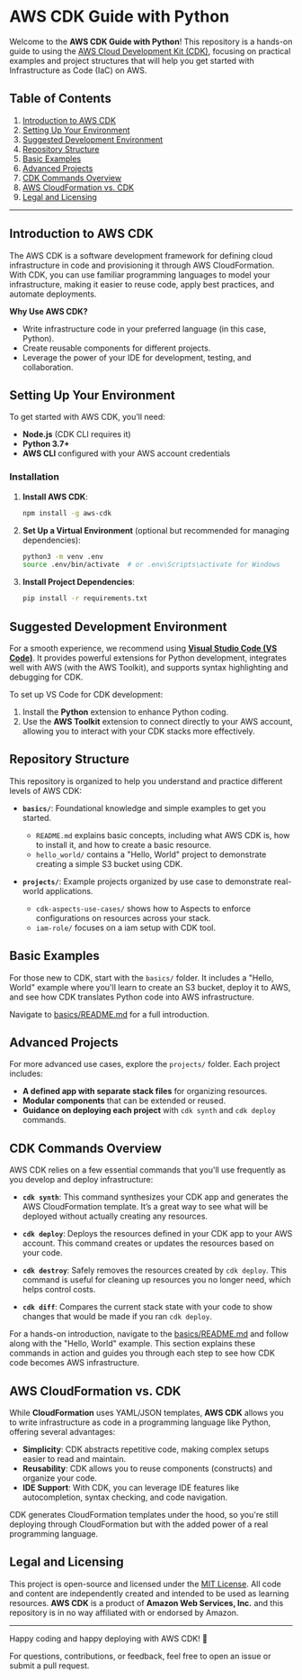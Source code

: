 
# AWS CDK Guide with Python

Welcome to the **AWS CDK Guide with Python**! This repository is a hands-on guide to using the [AWS Cloud Development Kit (CDK)](https://aws.amazon.com/cdk/), focusing on practical examples and project structures that will help you get started with Infrastructure as Code (IaC) on AWS.

## Table of Contents

1. [Introduction to AWS CDK](#introduction-to-aws-cdk)
2. [Setting Up Your Environment](#setting-up-your-environment)
3. [Suggested Development Environment](#suggested-development-environment)
4. [Repository Structure](#repository-structure)
5. [Basic Examples](#basic-examples)
6. [Advanced Projects](#advanced-projects)
7. [CDK Commands Overview](#cdk-commands-overview)
8. [AWS CloudFormation vs. CDK](#aws-cloudformation-vs-cdk)
9. [Legal and Licensing](#legal-and-licensing)

---

## Introduction to AWS CDK

The AWS CDK is a software development framework for defining cloud infrastructure in code and provisioning it through AWS CloudFormation. With CDK, you can use familiar programming languages to model your infrastructure, making it easier to reuse code, apply best practices, and automate deployments.

**Why Use AWS CDK?**
- Write infrastructure code in your preferred language (in this case, Python).
- Create reusable components for different projects.
- Leverage the power of your IDE for development, testing, and collaboration.

## Setting Up Your Environment

To get started with AWS CDK, you’ll need:
- **Node.js** (CDK CLI requires it)
- **Python 3.7+**
- **AWS CLI** configured with your AWS account credentials

### Installation

1. **Install AWS CDK**:
   ```bash
   npm install -g aws-cdk
   ```

2. **Set Up a Virtual Environment** (optional but recommended for managing dependencies):
   ```bash
   python3 -m venv .env
   source .env/bin/activate  # or .env\Scripts\activate for Windows
   ```

3. **Install Project Dependencies**:
   ```bash
   pip install -r requirements.txt
   ```

## Suggested Development Environment

For a smooth experience, we recommend using **[Visual Studio Code (VS Code)](https://code.visualstudio.com/)**. It provides powerful extensions for Python development, integrates well with AWS (with the AWS Toolkit), and supports syntax highlighting and debugging for CDK.

To set up VS Code for CDK development:

1. Install the **Python** extension to enhance Python coding.
2. Use the **AWS Toolkit** extension to connect directly to your AWS account, allowing you to interact with your CDK stacks more effectively.

## Repository Structure

This repository is organized to help you understand and practice different levels of AWS CDK:

- **`basics/`**: Foundational knowledge and simple examples to get you started.
  - `README.md` explains basic concepts, including what AWS CDK is, how to install it, and how to create a basic resource.
  - `hello_world/` contains a "Hello, World" project to demonstrate creating a simple S3 bucket using CDK.

- **`projects/`**: Example projects organized by use case to demonstrate real-world applications.
  - `cdk-aspects-use-cases/` shows how to Aspects to enforce configurations on resources across your stack.
  - `iam-role/` focuses on a iam setup with CDK tool.

## Basic Examples

For those new to CDK, start with the `basics/` folder. It includes a "Hello, World" example where you'll learn to create an S3 bucket, deploy it to AWS, and see how CDK translates Python code into AWS infrastructure.

Navigate to [basics/README.md](basics/README.md) for a full introduction.

## Advanced Projects

For more advanced use cases, explore the `projects/` folder. Each project includes:
- **A defined app with separate stack files** for organizing resources.
- **Modular components** that can be extended or reused.
- **Guidance on deploying each project** with `cdk synth` and `cdk deploy` commands.

## CDK Commands Overview

AWS CDK relies on a few essential commands that you'll use frequently as you develop and deploy infrastructure:

- **`cdk synth`**: This command synthesizes your CDK app and generates the AWS CloudFormation template. It’s a great way to see what will be deployed without actually creating any resources.

- **`cdk deploy`**: Deploys the resources defined in your CDK app to your AWS account. This command creates or updates the resources based on your code.

- **`cdk destroy`**: Safely removes the resources created by `cdk deploy`. This command is useful for cleaning up resources you no longer need, which helps control costs.

- **`cdk diff`**: Compares the current stack state with your code to show changes that would be made if you ran `cdk deploy`.

For a hands-on introduction, navigate to the [basics/README.md](basics/README.md) and follow along with the "Hello, World" example. This section explains these commands in action and guides you through each step to see how CDK code becomes AWS infrastructure.

## AWS CloudFormation vs. CDK

While **CloudFormation** uses YAML/JSON templates, **AWS CDK** allows you to write infrastructure as code in a programming language like Python, offering several advantages:

- **Simplicity**: CDK abstracts repetitive code, making complex setups easier to read and maintain.
- **Reusability**: CDK allows you to reuse components (constructs) and organize your code.
- **IDE Support**: With CDK, you can leverage IDE features like autocompletion, syntax checking, and code navigation.

CDK generates CloudFormation templates under the hood, so you're still deploying through CloudFormation but with the added power of a real programming language.

## Legal and Licensing

This project is open-source and licensed under the [MIT License](LICENSE). All code and content are independently created and intended to be used as learning resources. **AWS CDK** is a product of **Amazon Web Services, Inc.** and this repository is in no way affiliated with or endorsed by Amazon.

---

Happy coding and happy deploying with AWS CDK! 🎉

For questions, contributions, or feedback, feel free to open an issue or submit a pull request.
